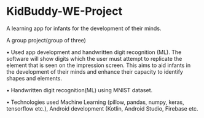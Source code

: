 # KidBuddy-WE-Project
A learning app for infants for the development of their minds.


A group project(group of three)

• Used app development and handwritten digit recognition (ML). The software will show digits which the user must attempt to replicate the
element that is seen on the impression screen. This aims to aid infants in the development of their minds and enhance their capacity to identify
shapes and elements.

• Handwritten digit recognition(ML) using MNIST dataset.

• Technologies used Machine Learning (pillow, pandas, numpy, keras, tensorflow etc.), Android development (Kotlin, Android Studio, Firebase
etc.
